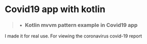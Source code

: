 # Covid19 app with kotlin

> - ### Kotlin mvvm pattern example in Covid19 app

I made it for real use. For viewing the coronavirus covid-19 report
